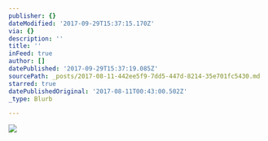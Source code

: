 ```yaml
---
publisher: {}
dateModified: '2017-09-29T15:37:15.170Z'
via: {}
description: ''
title: ''
inFeed: true
author: []
datePublished: '2017-09-29T15:37:19.085Z'
sourcePath: _posts/2017-08-11-442ee5f9-7dd5-447d-8214-35e701fc5430.md
starred: true
datePublishedOriginal: '2017-08-11T00:43:00.502Z'
_type: Blurb

---
```

![](https://the-grid-user-content.s3-us-west-2.amazonaws.com/55fe8d37-7fe3-455d-82df-5200f88d7ac7.jpg)